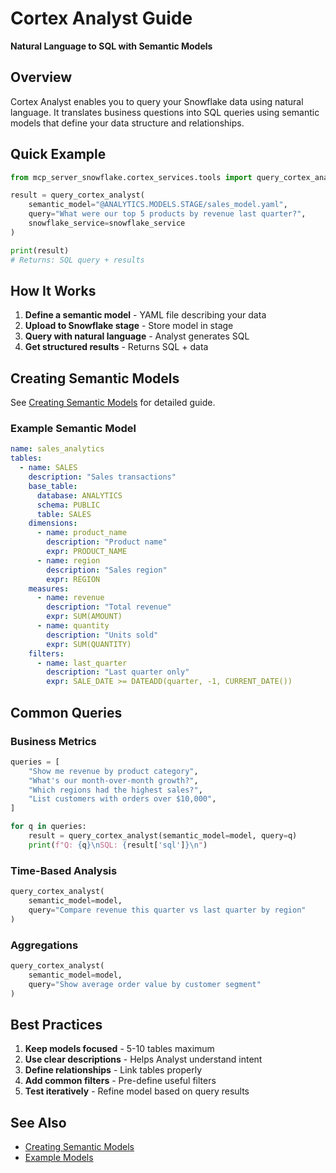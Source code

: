 # Cortex Analyst Guide

**Natural Language to SQL with Semantic Models**

## Overview

Cortex Analyst enables you to query your Snowflake data using natural language. It translates business questions into SQL queries using semantic models that define your data structure and relationships.

## Quick Example

```python
from mcp_server_snowflake.cortex_services.tools import query_cortex_analyst

result = query_cortex_analyst(
    semantic_model="@ANALYTICS.MODELS.STAGE/sales_model.yaml",
    query="What were our top 5 products by revenue last quarter?",
    snowflake_service=snowflake_service
)

print(result)
# Returns: SQL query + results
```

## How It Works

1. **Define a semantic model** - YAML file describing your data
2. **Upload to Snowflake stage** - Store model in stage
3. **Query with natural language** - Analyst generates SQL
4. **Get structured results** - Returns SQL + data

## Creating Semantic Models

See [Creating Semantic Models](./semantic_models/creating_models.md) for detailed guide.

### Example Semantic Model

```yaml
name: sales_analytics
tables:
  - name: SALES
    description: "Sales transactions"
    base_table:
      database: ANALYTICS
      schema: PUBLIC
      table: SALES
    dimensions:
      - name: product_name
        description: "Product name"
        expr: PRODUCT_NAME
      - name: region
        description: "Sales region"
        expr: REGION
    measures:
      - name: revenue
        description: "Total revenue"
        expr: SUM(AMOUNT)
      - name: quantity
        description: "Units sold"
        expr: SUM(QUANTITY)
    filters:
      - name: last_quarter
        description: "Last quarter only"
        expr: SALE_DATE >= DATEADD(quarter, -1, CURRENT_DATE())
```

## Common Queries

### Business Metrics

```python
queries = [
    "Show me revenue by product category",
    "What's our month-over-month growth?",
    "Which regions had the highest sales?",
    "List customers with orders over $10,000",
]

for q in queries:
    result = query_cortex_analyst(semantic_model=model, query=q)
    print(f"Q: {q}\nSQL: {result['sql']}\n")
```

### Time-Based Analysis

```python
query_cortex_analyst(
    semantic_model=model,
    query="Compare revenue this quarter vs last quarter by region"
)
```

### Aggregations

```python
query_cortex_analyst(
    semantic_model=model,
    query="Show average order value by customer segment"
)
```

## Best Practices

1. **Keep models focused** - 5-10 tables maximum
2. **Use clear descriptions** - Helps Analyst understand intent
3. **Define relationships** - Link tables properly
4. **Add common filters** - Pre-define useful filters
5. **Test iteratively** - Refine model based on query results

## See Also

- [Creating Semantic Models](./semantic_models/creating_models.md)
- [Example Models](./semantic_models/examples/)
